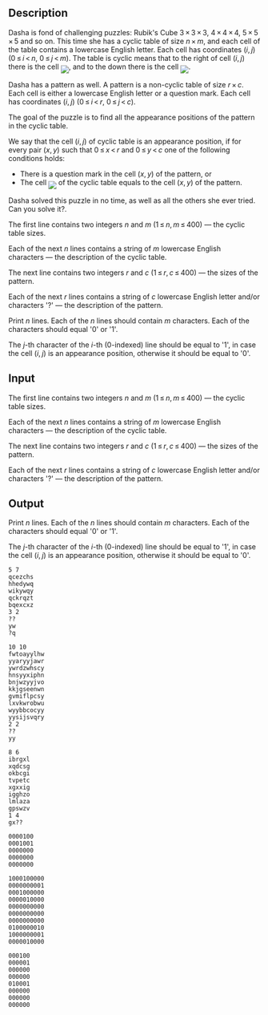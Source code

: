 ## Description

<div><p>Dasha is fond of challenging puzzles: Rubik's Cube <span class="tex-span">3 × 3 × 3</span>, <span class="tex-span">4 × 4 × 4</span>, <span class="tex-span">5 × 5 × 5</span> and so on. This time she has a cyclic table of size <span class="tex-span"><i>n</i> × <i>m</i></span>, and each cell of the table contains a lowercase English letter. Each cell has coordinates <span class="tex-span">(<i>i</i>, <i>j</i>)</span> (<span class="tex-span">0 ≤ <i>i</i> &lt; <i>n</i></span>, <span class="tex-span">0 ≤ <i>j</i> &lt; <i>m</i></span>). The table is cyclic means that to the right of cell <span class="tex-span">(<i>i</i>, <i>j</i>)</span> there is the cell <img align="middle" class="tex-formula" src="file://JzrP6Z47.png" style="max-width: 100.0%;max-height: 100.0%;">, and to the down there is the cell <img align="middle" class="tex-formula" src="file://VQHCQAhN.png" style="max-width: 100.0%;max-height: 100.0%;">.</p><p>Dasha has a pattern as well. A pattern is a non-cyclic table of size <span class="tex-span"><i>r</i> × <i>c</i></span>. Each cell is either a lowercase English letter or a question mark. Each cell has coordinates <span class="tex-span">(<i>i</i>, <i>j</i>)</span> (<span class="tex-span">0 ≤ <i>i</i> &lt; <i>r</i></span>, <span class="tex-span">0 ≤ <i>j</i> &lt; <i>c</i></span>).</p><p>The goal of the puzzle is to find all the appearance positions of the pattern in the cyclic table.</p><p>We say that the cell <span class="tex-span">(<i>i</i>, <i>j</i>)</span> of cyclic table is an appearance position, if for every pair <span class="tex-span">(<i>x</i>, <i>y</i>)</span> such that <span class="tex-span">0 ≤ <i>x</i> &lt; <i>r</i></span> and <span class="tex-span">0 ≤ <i>y</i> &lt; <i>c</i></span> one of the following conditions holds: </p><ul> <li> There is a question mark in the cell <span class="tex-span">(<i>x</i>, <i>y</i>)</span> of the pattern, or </li><li> The cell <img align="middle" class="tex-formula" src="file://a224OyXv.png" style="max-width: 100.0%;max-height: 100.0%;"> of the cyclic table equals to the cell <span class="tex-span">(<i>x</i>, <i>y</i>)</span> of the pattern. </li></ul><p>Dasha solved this puzzle in no time, as well as all the others she ever tried. Can you solve it?.</p></div><div class="input-specification"><p>The first line contains two integers <span class="tex-span"><i>n</i></span> and <span class="tex-span"><i>m</i></span> (<span class="tex-span">1 ≤ <i>n</i>, <i>m</i> ≤ 400</span>)&nbsp;— the cyclic table sizes.</p><p>Each of the next <span class="tex-span"><i>n</i></span> lines contains a string of <span class="tex-span"><i>m</i></span> lowercase English characters&nbsp;— the description of the cyclic table.</p><p>The next line contains two integers <span class="tex-span"><i>r</i></span> and <span class="tex-span"><i>c</i></span> (<span class="tex-span">1 ≤ <i>r</i>, <i>c</i> ≤ 400</span>)&nbsp;— the sizes of the pattern.</p><p>Each of the next <span class="tex-span"><i>r</i></span> lines contains a string of <span class="tex-span"><i>c</i></span> lowercase English letter and/or characters '<span class="tex-font-style-tt">?</span>'&nbsp;— the description of the pattern.</p></div><div class="output-specification"><p>Print <span class="tex-span"><i>n</i></span> lines. Each of the <span class="tex-span"><i>n</i></span> lines should contain <span class="tex-span"><i>m</i></span> characters. Each of the characters should equal '<span class="tex-font-style-tt">0</span>' or '<span class="tex-font-style-tt">1</span>'.</p><p>The <span class="tex-span"><i>j</i></span>-th character of the <span class="tex-span"><i>i</i></span>-th (<span class="tex-span">0</span>-indexed) line should be equal to '<span class="tex-font-style-tt">1</span>', in case the cell <span class="tex-span">(<i>i</i>, <i>j</i>)</span> is an appearance position, otherwise it should be equal to '<span class="tex-font-style-tt">0</span>'.</p></div>

## Input

<p>The first line contains two integers <span class="tex-span"><i>n</i></span> and <span class="tex-span"><i>m</i></span> (<span class="tex-span">1 ≤ <i>n</i>, <i>m</i> ≤ 400</span>)&nbsp;— the cyclic table sizes.</p><p>Each of the next <span class="tex-span"><i>n</i></span> lines contains a string of <span class="tex-span"><i>m</i></span> lowercase English characters&nbsp;— the description of the cyclic table.</p><p>The next line contains two integers <span class="tex-span"><i>r</i></span> and <span class="tex-span"><i>c</i></span> (<span class="tex-span">1 ≤ <i>r</i>, <i>c</i> ≤ 400</span>)&nbsp;— the sizes of the pattern.</p><p>Each of the next <span class="tex-span"><i>r</i></span> lines contains a string of <span class="tex-span"><i>c</i></span> lowercase English letter and/or characters '<span class="tex-font-style-tt">?</span>'&nbsp;— the description of the pattern.</p>

## Output

<p>Print <span class="tex-span"><i>n</i></span> lines. Each of the <span class="tex-span"><i>n</i></span> lines should contain <span class="tex-span"><i>m</i></span> characters. Each of the characters should equal '<span class="tex-font-style-tt">0</span>' or '<span class="tex-font-style-tt">1</span>'.</p><p>The <span class="tex-span"><i>j</i></span>-th character of the <span class="tex-span"><i>i</i></span>-th (<span class="tex-span">0</span>-indexed) line should be equal to '<span class="tex-font-style-tt">1</span>', in case the cell <span class="tex-span">(<i>i</i>, <i>j</i>)</span> is an appearance position, otherwise it should be equal to '<span class="tex-font-style-tt">0</span>'.</p>





```input1
5 7
qcezchs
hhedywq
wikywqy
qckrqzt
bqexcxz
3 2
??
yw
?q

```




```input2
10 10
fwtoayylhw
yyaryyjawr
ywrdzwhscy
hnsyyxiphn
bnjwzyyjvo
kkjgseenwn
gvmiflpcsy
lxvkwrobwu
wyybbcocyy
yysijsvqry
2 2
??
yy

```




```input3
8 6
ibrgxl
xqdcsg
okbcgi
tvpetc
xgxxig
igghzo
lmlaza
gpswzv
1 4
gx??

```




```output1
0000100
0001001
0000000
0000000
0000000

```




```output2
1000100000
0000000001
0001000000
0000010000
0000000000
0000000000
0000000000
0100000010
1000000001
0000010000

```




```output3
000100
000001
000000
000000
010001
000000
000000
000000

```


